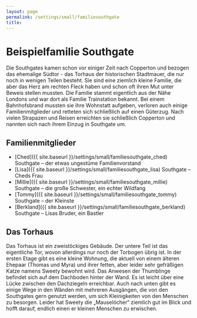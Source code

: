 ```yaml
---
layout: page
permalink: /settings/small/familiesouthgate
title: 
---
```


# Beispielfamilie Southgate

Die Southgates kamen schon vor einiger Zeit nach Copperton und bezogen das ehemalige Südtor - das Torhaus der historischen Stadtmauer, die nur noch in wenigen Teilen besteht. Sie sind eine ziemlich kleine Familie, die aber das Herz am rechten Fleck haben und schon oft ihren Mut unter Beweis stellen mussten. Die Familie stammt eigentlich aus der Nähe Londons und war dort als Familie Trainstation bekannt. Bei einem Bahnhofsbrand mussten sie ihre Wohnstatt aufgeben, verloren auch einige Familienmitglieder und retteten sich schließlich auf einen Güterzug. Nach vielen Strapazen und Reisen erreichten sie schließlich Copperton und nannten sich nach ihrem Einzug in Southgate um.

## Familienmitglieder

- [Ched]({{ site.baseurl }}/settings/small/familiesouthgate_ched) Southgate &ndash; der etwas ungestüme Familienvorstand
- [Lisa]({{ site.baseurl }}/settings/small/familiesouthgate_lisa) Southgate &ndash; Cheds Frau
- [Millie]({{ site.baseurl }}/settings/small/familiesouthgate_millie) Southgate &ndash; die große Schwester, ein echter Wildfang
- [Tommy]({{ site.baseurl }}/settings/small/familiesouthgate_tommy) Southgate &ndash; der Kleinste
- [Berkland]({{ site.baseurl }}/settings/small/familiesouthgate_berkland) Southgate &ndash; Lisas Bruder, ein Bastler

## Das Torhaus

Das Torhaus ist ein zweistöckiges Gebäude. Der untere Teil ist das eigentliche Tor, wovon allerdings nur noch der Torbogen übrig ist. In der ersten Etage gibt es eine kleine Wohnung, die aktuell von einem älteren Ehepaar (Thomas und Myra) und ihrer fetten, aber leider sehr gefräßigen Katze namens Sweety bewohnt wird. Das Anwesen der Thumblinge befindet sich auf dem Dachboden hinter der Wand. Es ist leicht über eine Lücke zwischen den Dachziegeln erreichbar. Auch nach unten gibt es einige Wege in den Wänden mit mehreren Ausgängen, die von den Southgates gern genutzt werden, um sich Kleinigkeiten von den Menschen zu besorgen. Leider hat Sweety die &bdquo;Mauselöcher&ldquo; ziemlich gut im Blick und hofft darauf, endlich einen er kleinen Menschen zu erwischen.

